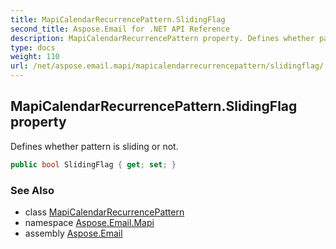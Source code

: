 ```yaml
---
title: MapiCalendarRecurrencePattern.SlidingFlag
second_title: Aspose.Email for .NET API Reference
description: MapiCalendarRecurrencePattern property. Defines whether pattern is sliding or not
type: docs
weight: 110
url: /net/aspose.email.mapi/mapicalendarrecurrencepattern/slidingflag/
---
```

## MapiCalendarRecurrencePattern.SlidingFlag property

Defines whether pattern is sliding or not.

```csharp
public bool SlidingFlag { get; set; }
```

### See Also

* class [MapiCalendarRecurrencePattern](../)
* namespace [Aspose.Email.Mapi](../../mapicalendarrecurrencepattern/)
* assembly [Aspose.Email](../../../)


